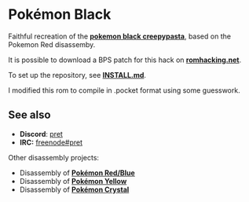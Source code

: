 # Pokémon Black

Faithful recreation of the [**pokemon black creepypasta**][creepypasta], based on the Pokemon Red disassemby.

It is possible to download a BPS patch for this hack on [**romhacking.net**][patch].

To set up the repository, see [**INSTALL.md**](INSTALL.md).

I modified this rom to compile in .pocket format using some guesswork.

## See also

 * **Discord**: [pret][discord]
 * **IRC:** [freenode#pret][irc]

Other disassembly projects:

 * Disassembly of [**Pokémon Red/Blue**][pokered]
 * Disassembly of [**Pokémon Yellow**][pokeyellow]
 * Disassembly of [**Pokémon Crystal**][pokecrystal]

[creepypasta]: http://tinycartridge.com/post/866743831/super-creepy-pok%C3%A9mon-hack
[patch]: https://www.romhacking.net/hacks/4577
[discord]: https://discord.gg/d5dubZ3
[irc]: https://kiwiirc.com/client/irc.freenode.net/?#pret
[pokered]: https://github.com/pret/pokered
[pokeyellow]: https://github.com/pret/pokeyellow
[pokecrystal]: https://github.com/pret/pokecrystal
